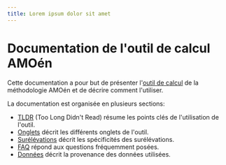 ```yaml
---
title: Lorem ipsum dolor sit amet
---
```


# Documentation  de l'outil de calcul AMOén

Cette documentation a pour but de présenter l'[outil de calcul](https://amoen-calcul.streamlit.app/)
de la méthodologie AMOén et de décrire comment l'utiliser.

La documentation est organisée en plusieurs sections:

- [TLDR](sections/TLDR.md) (Too Long Didn't Read) résume les points clés de
l'utilisation de l'outil.
- [Onglets](sections/onglets.md) décrit les différents onglets de l'outil.
- [Surélévations](sections/surelevations.md) décrit les spécificités des surélévations.
- [FAQ](sections/faq.md) répond aux questions fréquemment posées.
- [Données](sections/donnees.md) décrit la provenance des données utilisées.

